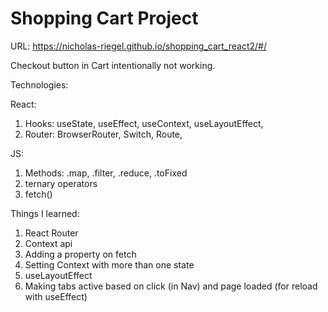 # Shopping Cart Project

URL: https://nicholas-riegel.github.io/shopping_cart_react2/#/

Checkout button in Cart intentionally not working. 

Technologies:

React:

1. Hooks: useState, useEffect, useContext, useLayoutEffect, 
2. Router: BrowserRouter, Switch, Route, 

JS:

1. Methods: .map, .filter, .reduce, .toFixed 
2. ternary operators
3. fetch()

Things I learned:

1. React Router
2. Context api
3. Adding a property on fetch
4. Setting Context with more than one state
5. useLayoutEffect
6. Making tabs active based on click (in Nav) and page loaded (for reload with useEffect)